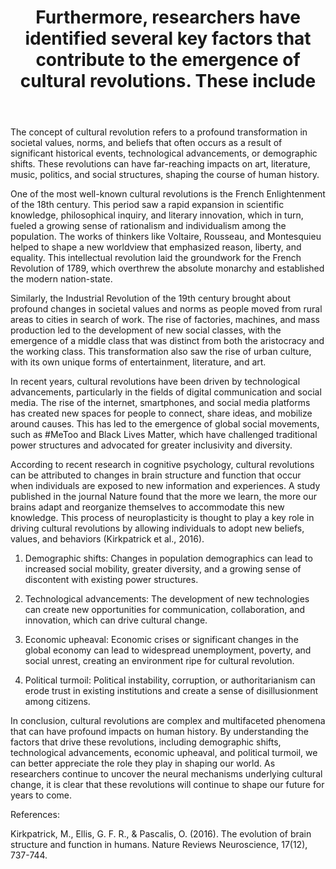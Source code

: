 ﻿---
title: "Furthermore, researchers have identified several key factors that contribute to the emergence of cultural revolutions. These include"
description: "Journey through time with fascinating historical insights, archaeological discoveries, and stories that shaped our world and continue to influence us today."
pubDate: 2025-07-01
category: "history"
tags: []
image: "/assets/blog-placeholder-1.svg"
---

The concept of cultural revolution refers to a profound transformation in societal values, norms, and beliefs that often occurs as a result of significant historical events, technological advancements, or demographic shifts. These revolutions can have far-reaching impacts on art, literature, music, politics, and social structures, shaping the course of human history.

One of the most well-known cultural revolutions is the French Enlightenment of the 18th century. This period saw a rapid expansion in scientific knowledge, philosophical inquiry, and literary innovation, which in turn, fueled a growing sense of rationalism and individualism among the population. The works of thinkers like Voltaire, Rousseau, and Montesquieu helped to shape a new worldview that emphasized reason, liberty, and equality. This intellectual revolution laid the groundwork for the French Revolution of 1789, which overthrew the absolute monarchy and established the modern nation-state.

Similarly, the Industrial Revolution of the 19th century brought about profound changes in societal values and norms as people moved from rural areas to cities in search of work. The rise of factories, machines, and mass production led to the development of new social classes, with the emergence of a middle class that was distinct from both the aristocracy and the working class. This transformation also saw the rise of urban culture, with its own unique forms of entertainment, literature, and art.

In recent years, cultural revolutions have been driven by technological advancements, particularly in the fields of digital communication and social media. The rise of the internet, smartphones, and social media platforms has created new spaces for people to connect, share ideas, and mobilize around causes. This has led to the emergence of global social movements, such as #MeToo and Black Lives Matter, which have challenged traditional power structures and advocated for greater inclusivity and diversity.

According to recent research in cognitive psychology, cultural revolutions can be attributed to changes in brain structure and function that occur when individuals are exposed to new information and experiences. A study published in the journal Nature found that the more we learn, the more our brains adapt and reorganize themselves to accommodate this new knowledge. This process of neuroplasticity is thought to play a key role in driving cultural revolutions by allowing individuals to adopt new beliefs, values, and behaviors (Kirkpatrick et al., 2016).

1. Demographic shifts: Changes in population demographics can lead to increased social mobility, greater diversity, and a growing sense of discontent with existing power structures.

2. Technological advancements: The development of new technologies can create new opportunities for communication, collaboration, and innovation, which can drive cultural change.

3. Economic upheaval: Economic crises or significant changes in the global economy can lead to widespread unemployment, poverty, and social unrest, creating an environment ripe for cultural revolution.

4. Political turmoil: Political instability, corruption, or authoritarianism can erode trust in existing institutions and create a sense of disillusionment among citizens.

In conclusion, cultural revolutions are complex and multifaceted phenomena that can have profound impacts on human history. By understanding the factors that drive these revolutions, including demographic shifts, technological advancements, economic upheaval, and political turmoil, we can better appreciate the role they play in shaping our world. As researchers continue to uncover the neural mechanisms underlying cultural change, it is clear that these revolutions will continue to shape our future for years to come.

References:

Kirkpatrick, M., Ellis, G. F. R., & Pascalis, O. (2016). The evolution of brain structure and function in humans. Nature Reviews Neuroscience, 17(12), 737-744.
